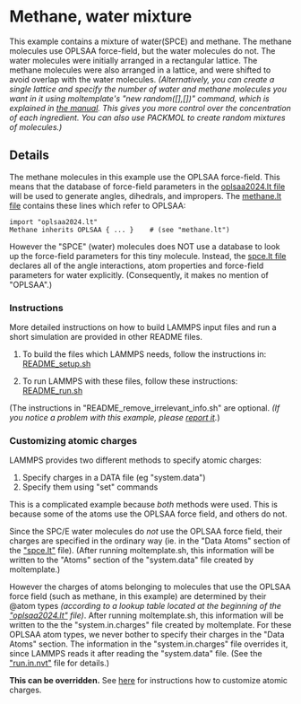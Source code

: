 Methane, water mixture
====================
This example contains a mixture of water(SPCE) and methane.  The methane molecules use OPLSAA force-field, but the water molecules do not.  The water molecules were initially arranged in a rectangular lattice.  The methane molecules were also arranged in a lattice, and were shifted to avoid overlap with the water molecules.  *(Alternatively, you can create a single lattice and specify the number of water and methane molecules you want in it using moltemplate's "new random([],[])" command, which is explained in [the manual](http://moltemplate.org/doc/moltemplate_manual.pdf#subsubsection.8.9.1).  This gives you more control over the concentration of each ingredient.  You can also use PACKMOL to create random mixtures of molecules.)*


## Details

The methane molecules in this example use the OPLSAA force-field.  This means that the database of force-field parameters in the [oplsaa2024.lt file](../../../../moltemplate/force_fields/oplsaa2024.lt) will be used to generate angles, dihedrals, and impropers.  The [methane.lt file](moltemplate_files/methane.lt) contains these lines which refer to OPLSAA:
```
import "oplsaa2024.lt"
Methane inherits OPLSAA { ... }    # (see "methane.lt")
```
However the "SPCE" (water) molecules does NOT use a database to look up the force-field parameters for this tiny molecule.  Instead, the [spce.lt file](moltemplate_files/spce.lt) declares all of the angle interactions, atom properties and force-field parameters for water explicitly. (Consequently, it makes no mention of "OPLSAA".)

### Instructions

More detailed instructions on how to build LAMMPS input files and
run a short simulation are provided in other README files.

1) To build the files which LAMMPS needs, follow the instructions in:
[README_setup.sh](README_setup.sh)

2) To run LAMMPS with these files, follow these instructions:
[README_run.sh](README_run.sh)

(The instructions in "README_remove_irrelevant_info.sh" are optional.  *(If you notice a problem with this example, please [report it](../README.md).*)


### Customizing atomic charges


LAMMPS provides two different methods to specify atomic charges:
1) Specify charges in a DATA file (eg "system.data")
2) Specify them using "set" commands

This is a complicated example because *both* methods were used.
This is because some of the atoms use the OPLSAA force field, and others do not.

Since the SPC/E water molecules do *not* use the OPLSAA
force field, their charges are specified in the ordinary way
(ie. in the "Data Atoms" section of the
["spce.lt"](moltemplate_files/spce.lt) file).
(After running moltemplate.sh, this information will be written to the
"Atoms" section of the "system.data" file created by moltemplate.)

However the charges of atoms belonging to molecules that use the OPLSAA force
field (such as methane, in this example) are determined by their @atom types
*(according to a lookup table located at the beginning of the
["oplsaa2024.lt"](../../../moltemplate/force_fields/oplsaa2024.lt) file)*.
After running moltemplate.sh, this information will be written to the
the "system.in.charges" file created by moltemplate.
For these OPLSAA atom types, we never bother to specify their charges in
the "Data Atoms" section.  The information in the "system.in.charges"
file overrides it, since LAMMPS reads it after reading the "system.data" file.
(See the ["run.in.nvt"](run.in.nvt) file for details.)

**This can be overridden.**
See [here](../README.md#Customizing-atomic-charges-in-OPLSAA-molecules)
for instructions how to customize atomic charges.

